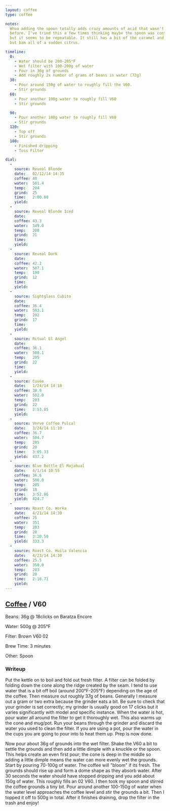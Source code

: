 ```yaml
---
layout: coffee
type: coffee

notes:
  Whoa adding the spoon totally adds crazy amounts of acid that wasn't present
  before. I've tried this a few times thinking maybe the spoon was contaminated
  but it seems to be repeatable. It still has a bit of the caramel and toffee
  but bam all of a sudden citrus.

timeline:
  0:
    - Water should be 200-205°F
    - Wet filter with 100-200g of water
    - Pour in 36g of grounds
    - Add roughly 2x number of grams of beans in water (72g)
  30:
    - Pour around 150g of water to roughly fill the V60.
    - Stir grounds
  60:
    - Pour another 100g water to roughly fill V60
    - Stir grounds

  90:
    - Pour another 100g water to roughly fill V60
    - Stir grounds
  120:
    - Top off
    - Stir grounds
  180:
    - Finished dripping
    - Toss Filter

dial:
  -
    source: Reveal Blonde
    date:   02/12/14 14:35
    coffee: 40
    water:  501.4
    temp:   204
    grind:  25
    time:   2:00.00
    yield:
  -
    source: Reveal Blonde Iced
    date:
    coffee: 43.3
    water:  349.0
    temp:   200
    grind:  21
    time:
    yield:
  -
    source: Reveal Dark
    date:
    coffee: 42.2
    water:  587.1
    temp:   190
    grind:  12
    time:
    yield:
  -
    source: Sightglass Cubito
    date:
    coffee: 36.4
    water:  503.1
    temp:   202
    grind:  17
    time:
    yield:
  -
    source: Ritual El Angel
    date:
    coffee: 36.1
    water:  500.1
    temp:   205
    grind:  22
    time:
    yield:
  -
    source: Cuvée
    date:   1/24/14 14:10
    coffee: 38.0
    water:  502.0
    temp:   203
    grind:  22
    time:   2:53.85
    yield:
  -
    source: Verve Coffee Pulcal
    date:   3/24/14 11:10
    coffee: 36.7
    water:  504.7
    temp:   205
    grind:  20
    time:   3:05.33
    yield:  437.2
  -
    source: Blue Bottle El Majahual
    date:   4/1/14 10:55
    coffee: 36.6
    water:  500.0
    temp:   205
    grind:  18
    time:   3:52.86
    yield:  424.7
  -
    source: Roast Co. Worka
    date:   4/21/14 14:30
    coffee: 25
    water:  351
    temp:   203
    grind:  20
    time:   3:20.50
    yield:  333.3
  -
    source: Roast Co. Huila Valencia
    date:   4/23/14 14:30
    coffee: 25.5
    water:  350.0
    temp:   203
    grind:  20
    time:   2:18.71
    yield:  
---
```


## [Coffee](.) / V60 ##

Beans: 36g @ 18clicks on Baratza Encore

Water: 500g @ 205°F

Filter: Brown V60 02

Brew Time: 3 minutes

Other: Spoon

### Writeup ###

Put the kettle on to boil and fold out fresh filter. A filter can be folded by
folding down the cone along the ridge created by the seam. I tend to use water
that is a bit off boil (around 200°F-205°F) depending on the age of the coffee.
Then measure out roughly 37g of beans. Generally I measure out a gram or two
extra because the grinder eats a bit. Be sure to check that your grinder is set
correctly; my grinder is usually good on 17 clicks but it varies significantly
with model and specific instance. When the water is hot, pour water all around
the filter to get it thoroughly wet. This also warms up the cone and mug/pot.
Run your beans through the grinder and discard the water you used to clean the
filter. If you are using a pot, pour the water in the cups you are going to
pour into to heat them up. Prep is now done.

Now pour about 36g of grounds into the wet filter. Shake the V60 a bit to
settle the grounds and then add a little dimple with a knuckle or the spoon.
This helps create an even first pour; the cone is deep in the middle so adding
a little dimple means the water can more evenly wet the grounds. Start by
pouring 70-100g of water. The coffee will "bloom" if its fresh. The grounds
should rise up and form a dome shape as they absorb water. After 30 seconds the
water should have stopped dripping and you add about 150g of water. This
roughly fills an 02 V60. I then took my spoon and stirred the coffee grounds
a tiny bit. Pour around another 100-150g of water when the water level
approaches the coffee level and stir the grounds a bit. Then I topped it off to
500g in total. After it finishes draining, drop the filter in the trash and
enjoy!
